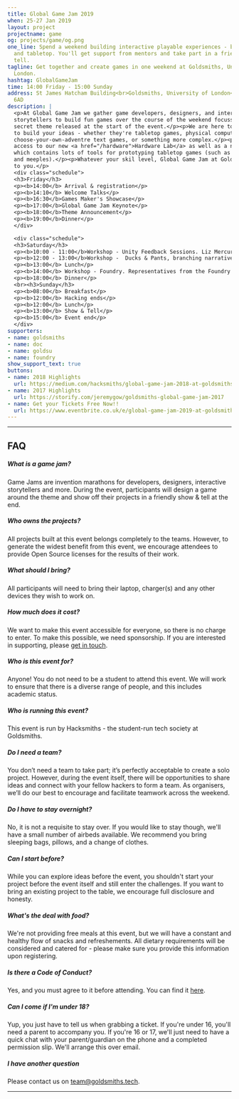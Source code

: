 ```yaml
---
title: Global Game Jam 2019
when: 25-27 Jan 2019
layout: project
projectname: game
og: projects/game/og.png
one_line: Spend a weekend building interactive playable experiences - both digital
  and tabletop. You'll get support from mentors and take part in a friendly show &
  tell.
tagline: Get together and create games in one weekend at Goldsmiths, University of
  London.
hashtag: GlobalGameJam
time: 14:00 Friday - 15:00 Sunday
address: St James Hatcham Building<br>Goldsmiths, University of London<br>London,<br>SE14
  6AD
description: |
  <p>At Global Game Jam we gather game developers, designers, and interactive
  storytellers to build fun games over the course of the weekend focussed around a
  secret theme released at the start of the event.</p><p>We are here to enable you
  to build your ideas - whether they're tabletop games, physical computing projects,
  choose-your-own-adventre text games, or something more complex.</p><p>You'll have
  access to our new <a href="/hardware">Hardware Lab</a> as well as a new 'play' kit
  which contains lots of tools for prototyping tabletop games (such as cards, counters
  and meeples).</p><p>Whatever your skil level, Global Game Jam at Goldsmiths is accessible
  to you.</p>
  <div class="schedule">
  <h3>Friday</h3>
  <p><b>14:00</b> Arrival & registration</p>
  <p><b>14:10</b> Welcome Talks</p>
  <p><b>16:30</b>Games Maker's Showcase</p>
  <p><b>17:00</b>Global Game Jam Keynote</p>
  <p><b>18:00</b>Theme Announcement</p>
  <p><b>19:00</b>Dinner</p>
  </div>

  <div class="schedule">
  <h3>Saturday</h3>
  <p><b>10:00 - 11:00</b>Workshop - Unity Feedback Sessions. Liz Mercuri from Unity will be on hand to give feedback and suggestions on work in progress.</p>
  <p><b>12:00 - 13:00</b>Workshop -  Ducks & Pants, branching narratives & Twine. Led by Raymond Vermuelen. This hands-on workshop teaches the basics of writing branching stories using the Twine platform, and serves as a primer on interactive fiction for writers of all experience levels. If you've ever wanted to learn about writing stories with multiple endings, here's your chance.</p>
  <p><b>13:00</b> Lunch</p>
  <p><b>14:00</b> Workshop - Foundry. Representatives from the Foundry will be on hand to give a session on using their technology to bring your visual creations to life</p>
  <p><b>18:00</b> Dinner</p>
  <br><h3>Sunday</h3>
  <p><b>08:00</b> Breakfast</p>
  <p><b>12:00</b> Hacking ends</p>
  <p><b>12:00</b> Lunch</p>
  <p><b>13:00</b> Show & Tell</p>
  <p><b>15:00</b> Event end</p>
  </div>
supporters:
- name: goldsmiths
- name: doc
- name: goldsu
- name: foundry
show_support_text: true
buttons:
- name: 2018 Highlights
  url: https://medium.com/hacksmiths/global-game-jam-2018-at-goldsmiths-a-retrospective-e64334e69511
- name: 2017 Highlights
  url: https://storify.com/jeremygow/goldsmiths-global-game-jam-2017
- name: Get your Tickets Free Now!!
  url: https://www.eventbrite.co.uk/e/global-game-jam-2019-at-goldsmiths-tickets-54704775456
---
```



<hr>
<section class="project-faq">
  <div class="container">
    <h2>FAQ</h2>
    <div class="row">
      <div class="col-md-4">
        <div class="text-block">
          <h5>What is a game jam?</h5>
          <p>Game Jams are invention marathons for developers, designers, interactive storytellers and more. During the event, participants will design a game around the theme and show off their projects in a friendly show & tell at the end.</p>
        </div>
        <div class="text-block">
          <h5>Who owns the projects?</h5>
          <p>All projects built at this event belongs completely to the teams. However, to generate the widest benefit from this event, we encourage attendees to provide Open Source licenses for the results of their work.</p>
        </div>
        <div class="text-block">
          <h5>What should I bring?</h5>
          <p>All participants will need to bring their laptop, charger(s) and any other devices they wish to work on.</p>
        </div>
        <div class="text-block">
          <h5>How much does it cost?</h5>
          <p>We want to make this event accessible for everyone, so there is no charge to enter. To make this possible, we need sponsorship. If you are interested in supporting, please <a href="/contact">get in touch</a>.</p>
        </div>
      </div>
      <div class="col-md-4">
        <div class="text-block">
          <h5>Who is this event for?</h5>
          <p>Anyone! You do not need to be a student to attend this event. We will work to ensure that there is a diverse range of people, and this includes academic status.</p>
        </div>
        <div class="text-block">
          <h5>Who is running this event?</h5>
          <p>This event is run by Hacksmiths - the student-run tech society at Goldsmiths.</p>
        </div>
        <div class="text-block">
          <h5>Do I need a team?</h5>
          <p>You don’t need a team to take part; it’s perfectly acceptable to create a solo project. However, during the event itself, there will be opportunities to share ideas and connect with your fellow hackers to form a team. As organisers, we’ll do our best to encourage and facilitate teamwork across the weekend.</p>
        </div>
        <div class="text-block">
          <h5>Do I have to stay overnight?</h5>
          <p>No, it is not a requisite to stay over. If you would like to stay though, we'll have a small number of airbeds available. We recommend you bring sleeping bags, pillows, and a change of clothes.</p>
        </div>
      </div>
      <div class="col-md-4">
        <div class="text-block">
          <h5>Can I start before?</h5>
          <p>While you can explore ideas before the event, you shouldn't start your project before the event itself and still enter the challenges. If you want to bring an existing project to the table, we encourage full disclosure and honesty.</p>
        </div>
        <div class="text-block">
          <h5>What's the deal with food?</h5>
          <p>We're not providing free meals at this event, but we will have a constant and healthy flow of snacks and refreshements. All dietary requirements will be considered and catered for - please make sure you provide this information upon registering.</p>
        </div>
        <div class="text-block">
          <h5>Is there a Code of Conduct?</h5>
          <p>Yes, and you must agree to it before attending. You can find it <a href="https://github.com/hacksmiths/code-of-conduct">here</a>.</p>
        </div>
        <div class="text-block">
          <h5>Can I come if I'm under 18?</h5>
          <p>Yup, you just have to tell us when grabbing a ticket. If you're under 16, you'll need a parent to accompany you. If you're 16 or 17, we'll just need to have a quick chat with your parent/guardian on the phone and a completed permission slip. We'll arrange this over email.</p>
        </div>
        <div class="text-block">
          <h5>I have another question</h5>
          <p>Please contact us on <a href="mailto:team@goldsmiths.tech">team@goldsmiths.tech</a>.</p>
        </div>
      </div>
    </div>
  </div>
</section>
<hr>
